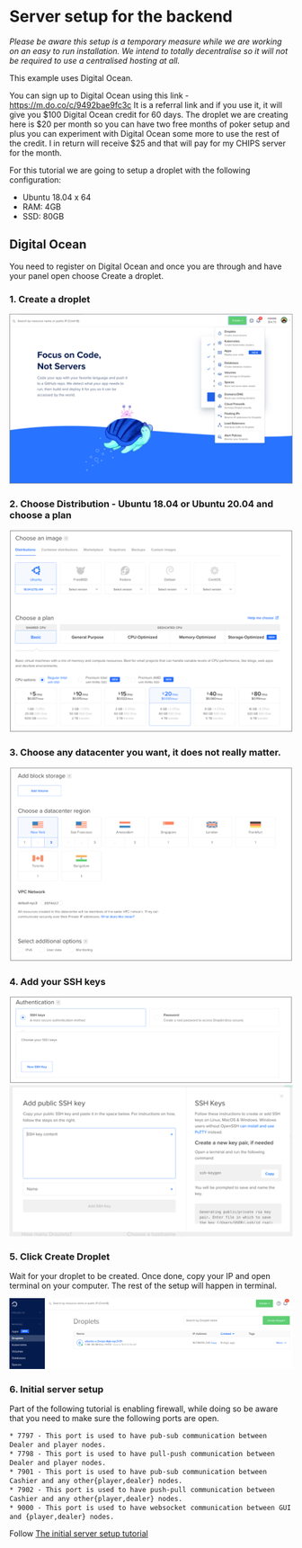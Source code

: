 # Server setup for the backend


_Please be aware this setup is a temporary measure while we are working on an easy to run installation. We intend to totally decentralise so it will not be required to use a centralised hosting at all._

This example uses Digital Ocean. 

You can sign up to Digital Ocean using this link - https://m.do.co/c/9492bae9fc3c It is a referral link and if you use it, it will give you $100 Digital Ocean credit for 60 days. The droplet we are creating here is $20 per month so you can have two free months of poker setup and plus you can experiment with Digital Ocean some more to use the rest of the credit. I in return will receive $25 and that will pay for my CHIPS server for the month.

For this tutorial we are going to setup a droplet with the following configuration:

- Ubuntu 18.04 x 64
- RAM: 4GB
- SSD: 80GB



## Digital Ocean
You need to register on Digital Ocean and once you are through and have your panel open choose Create a droplet.


### 1. Create a droplet

![Create a droplet](./images/do-create-droplet.png)

### 2. Choose Distribution - Ubuntu 18.04 or Ubuntu 20.04 and choose a plan

![Choose distribution](./images/do-distribution.png)


### 3. Choose any datacenter you want, it does not really matter.

![Choose datacenter](./images/do-datacenter.png)


### 4. Add your SSH keys

![New SSH](./images/do-ssh-key.png)
![Enter SSH](./images/do-add-ssh.png)

### 5. Click Create Droplet
Wait for your droplet to be created. Once done, copy your IP and open terminal on your computer. The rest of the setup will happen in terminal.

![Copy IP](./images/do-copy-ip.png)

### 6. Initial server setup

Part of the following tutorial is enabling firewall, while doing so be aware that you need to make sure the following ports are open.

```
* 7797 - This port is used to have pub-sub communication between Dealer and player nodes.
* 7798 - This port is used to have pull-push communication between Dealer and player nodes.
* 7901 - This port is used to have pub-sub communication between Cashier and any other{player,dealer} nodes.
* 7902 - This port is used to have push-pull communication between Cashier and any other{player,dealer} nodes.
* 9000 - This port is used to have websocket communication between GUI and {player,dealer} nodes.
```


Follow [The initial server setup tutorial](https://www.digitalocean.com/community/tutorials/initial-server-setup-with-ubuntu-18-04)
